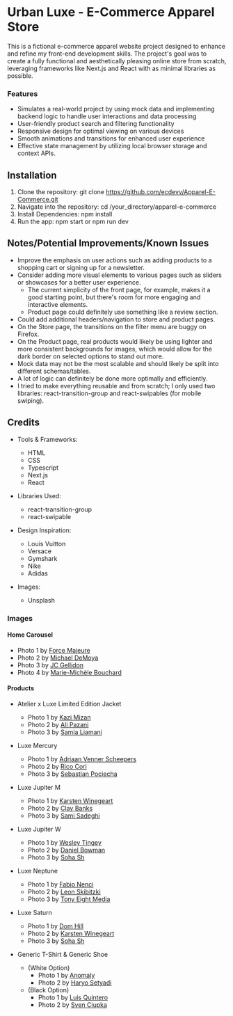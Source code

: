 # Urban Luxe - E-Commerce Apparel Store

This is a fictional e-commerce apparel website project designed to enhance and refine my front-end development skills. The project's goal was to create a fully functional and aesthetically pleasing online store from scratch, leveraging frameworks like Next.js and React with as minimal libraries as possible.

### Features

- Simulates a real-world project by using mock data and implementing backend logic to handle user interactions and data processing
- User-friendly product search and filtering functionality
- Responsive design for optimal viewing on various devices
- Smooth animations and transitions for enhanced user experience
- Effective state management by utilizing local browser storage and context APIs.

## Installation

1. Clone the repository:
    git clone https://github.com/ecdevv/Apparel-E-Commerce.git
2. Navigate into the repository:
    cd /your_directory/apparel-e-commerce
3. Install Dependencies:
    npm install
4. Run the app:
    npm start or npm run dev

## Notes/Potential Improvements/Known Issues

- Improve the emphasis on user actions such as adding products to a shopping cart or signing up for a newsletter.
- Consider adding more visual elements to various pages such as sliders or showcases for a better user experience. 
  - The current simplicity of the front page, for example, makes it a good starting point, but there's room for more engaging and interactive elements.
  - Product page could definitely use something like a review section.
- Could add additional headers/navigation to store and product pages.
- On the Store page, the transitions on the filter menu are buggy on Firefox.
- On the Product page, real products would likely be using lighter and more consistent backgrounds for images, which would allow for the dark border on selected options to stand out more.
- Mock data may not be the most scalable and should likely be split into different schemas/tables.
- A lot of logic can definitely be done more optimally and efficiently.
- I tried to make everything reusable and from scratch; I only used two libraries: react-transition-group and react-swipables (for mobile swiping).

## Credits

- Tools & Frameworks:
  - HTML
  - CSS
  - Typescript
  - Next.js
  - React

- Libraries Used:
  - react-transition-group
  - react-swipable

- Design Inspiration:
  - Louis Vuitton
  - Versace
  - Gymshark
  - Nike
  - Adidas

- Images:
  - Unsplash

### Images

#### Home Carousel

- Photo 1 by [Force Majeure](https://unsplash.com/photos/woman-and-man-posing-for-photoshoot-a08wHxn7p7A)
- Photo 2 by [Michael DeMoya](https://unsplash.com/photos/2-women-standing-near-wall-during-daytime-qI8xWRvfgGg)
- Photo 3 by [JC Gellidon](https://unsplash.com/photos/woman-leaning-on-wall-OGy5tojr7x8)
- Photo 4 by [Marie-Michèle Bouchard](https://unsplash.com/photos/man-in-white-shirt-and-pants-sitting-on-gray-concrete-floor-J_zYSwczKYA)

#### Products

- Atelier x Luxe Limited Edition Jacket
  - Photo 1 by [Kazi Mizan](https://unsplash.com/photos/a-man-in-a-black-suit-and-scarf-TjvKuYy2kuk)
  - Photo 2 by [Ali Pazani](https://unsplash.com/photos/person-wearing-black-coat-intLk-WtEcA)
  - Photo 3 by [Samia Liamani](https://unsplash.com/photos/woman-in-black-coat-holding-her-chin-Z_wD2N7K_wQ)

- Luxe Mercury
  - Photo 1 by [Adriaan Venner Scheepers](https://unsplash.com/photos/a-man-in-a-gray-hoodie-standing-in-front-of-a-wall-qHnmgJya2Zg)
  - Photo 2 by [Rico Cori](https://unsplash.com/photos/man-standing-near-grey-wlal-eIjEDkRzbOQ)
  - Photo 3 by [Sebastian Pociecha](https://unsplash.com/photos/man-in-green-hoodie-standing-beside-white-brick-wall-D86EPYMO6iE)

- Luxe Jupiter M
  - Photo 1 by [Karsten Winegeart](https://unsplash.com/photos/a-man-in-an-orange-jacket-and-sunglasses-j30dP1-EOeQ)
  - Photo 2 by [Clay Banks](https://unsplash.com/photos/person-in-orange-cap-and-jacket-by-mountain-slopes-om_K0istrAg)
  - Photo 3 by [Sami Sadeghi](https://unsplash.com/photos/a-woman-in-an-orange-jacket-ov6Ok3zQFuE)

- Luxe Jupiter W
  - Photo 1 by [Wesley Tingey](https://unsplash.com/photos/a-woman-with-pink-hair-wearing-a-yellow-jacket-6QWmZhLnFeQ)
  - Photo 2 by [Daniel Bowman](https://unsplash.com/photos/shallow-focus-photography-of-person-facing-trees-fkYugzeEDZo)
  - Photo 3 by [Soha Sh](https://unsplash.com/photos/a-woman-in-an-orange-jacket-ov6Ok3zQFuE)

- Luxe Neptune
  - Photo 1 by [Fabio Nenci](https://unsplash.com/photos/a-man-in-a-blue-sweat-suit-leaning-against-a-blue-wall-4f4Rfvnz6kY)
  - Photo 2 by [Leon Skibitzki](https://unsplash.com/photos/blue-and-white-balenciaga-hoodie-zUxd0TJo0Do)
  - Photo 3 by [Tony Eight Media](https://unsplash.com/photos/a-man-in-a-blue-hoodie-sitting-on-a-bench-WWcxE-MkhNw)

- Luxe Saturn
  - Photo 1 by [Dom Hill](https://unsplash.com/photos/woman-in-yellow-tracksuit-standing-on-basketball-court-side-nimElTcTNyY)
  - Photo 2 by [Karsten Winegeart](https://unsplash.com/photos/a-person-in-a-yellow-jacket-is-walking-through-a-tunnel-VPMV6X5OACQ)
  - Photo 3 by [Soha Sh](https://unsplash.com/photos/a-woman-in-a-yellow-raincoat-standing-next-to-a-van-aRAV1ou7W6I)

- Generic T-Shirt & Generic Shoe
  - (White Option)
    - Photo 1 by [Anomaly](https://unsplash.com/photos/man-wearing-white-crew-neck-t-shirts-WWesmHEgXDs)
    - Photo 2 by [Haryo Setyadi](https://unsplash.com/photos/white-crew-neck-t-shirt-acn5ERAeSb4)
  - (Black Option)
    - Photo 1 by [Luis Quintero](https://unsplash.com/photos/man-wearing-black-crew-neck-t-shirt-3qqiMT2LdR8)
    - Photo 2 by [Sven Ciupka](https://unsplash.com/photos/man-in-black-crew-neck-t-shirt-standing-near-brick-wall-x8Vg7Up6TUc)